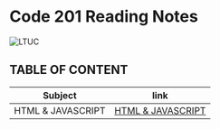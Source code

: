 # Code 201 Reading Notes
![LTUC](https://img.alwakeelnews.com/Content/Upload/small/8202013104316907594295.jpg)

## TABLE OF CONTENT 

**Subject** | **link**
------------ | -------------
HTML & JAVASCRIPT | [HTML & JAVASCRIPT](https://malakmomani.github.io/reading-notes/code201/html_JS)

